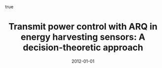 ---
id: AMM12
title: 'Transmit power control with ARQ in energy harvesting sensors: A decision-theoretic
  approach'
date: '2012-01-01'
authors:
- A. Aprem and C. R. Murthy and N. B. Mehta
doi: ''
publication: 'In: *2012 IEEE Global Communications Conference (GLOBECOM)* '
publication_types:
- '2'
selected: false
tags: []
projects: []
math: true

---